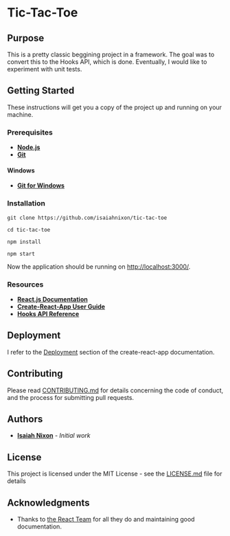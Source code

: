 # Tic-Tac-Toe

## Purpose

This is a pretty classic beggining project in a framework. The goal was to convert this to the Hooks API, which is done. Eventually, I would like to experiment with unit tests.

## Getting Started

These instructions will get you a copy of the project up and running on your machine.

### Prerequisites

* **[Node.js](https://nodejs.org/en/)**
* **[Git](https://git-scm.com/)**

#### Windows

* **[Git for Windows](https://git-for-windows.github.io/)**

### Installation

```
git clone https://github.com/isaiahnixon/tic-tac-toe
```

```
cd tic-tac-toe
```

```
npm install
```

```
npm start
```

Now the application should be running on [http://localhost:3000/](http://localhost:3000/).

### Resources

* **[React.js Documentation](https://reactjs.org/docs/hello-world.html)**
* **[Create-React-App User Guide](https://github.com/facebook/create-react-app/blob/master/packages/cra-template/template/README.md)**
* **[Hooks API Reference](https://reactjs.org/docs/hooks-reference.html)**

## Deployment

I refer to the [Deployment](https://create-react-app.dev/docs/deployment/) section of the create-react-app documentation.

## Contributing

Please read [CONTRIBUTING.md](CONTRIBUTING.md) for details concerning the code of conduct, and the process for submitting pull requests.

## Authors

* **[Isaiah Nixon](https://github.com/isaiahnixon)** - *Initial work*

## License

This project is licensed under the MIT License - see the [LICENSE.md](LICENSE.md) file for details

## Acknowledgments

* Thanks to [the React Team](https://reactjs.org/community/team.html) for all they do and maintaining good documentation.
